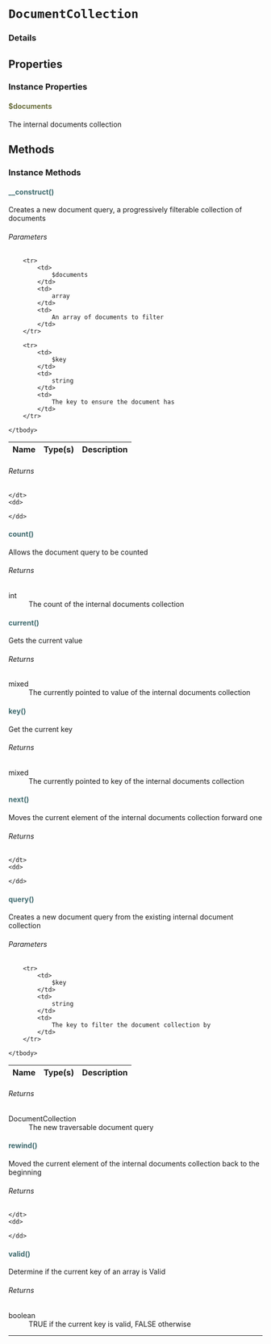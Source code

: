 # `DocumentCollection`



### Details




## Properties


### Instance Properties
#### <span style="color:#6a6e3d;">$documents</span>

The internal documents collection



## Methods


### Instance Methods

#### <span style="color:#3e6a6e;">__construct()</span>

Creates a new document query, a progressively filterable collection of documents

###### Parameters

<table>
	<thead>
		<th>Name</th>
		<th>Type(s)</th>
		<th>Description</th>
	</thead>
	<tbody>
			
		<tr>
			<td>
				$documents
			</td>
			<td>
				array
			</td>
			<td>
				An array of documents to filter
			</td>
		</tr>
					
		<tr>
			<td>
				$key
			</td>
			<td>
				string
			</td>
			<td>
				The key to ensure the document has
			</td>
		</tr>
			
	</tbody>
</table>

###### Returns

<dl>
	<dt>
		
	</dt>
	<dd>
		
	</dd>
</dl>


#### <span style="color:#3e6a6e;">count()</span>

Allows the document query to be counted

###### Returns

<dl>
	<dt>
		int
	</dt>
	<dd>
		The count of the internal documents collection
	</dd>
</dl>


#### <span style="color:#3e6a6e;">current()</span>

Gets the current value

###### Returns

<dl>
	<dt>
		mixed
	</dt>
	<dd>
		The currently pointed to value of the internal documents collection
	</dd>
</dl>


#### <span style="color:#3e6a6e;">key()</span>

Get the current key

###### Returns

<dl>
	<dt>
		mixed
	</dt>
	<dd>
		The currently pointed to key of the internal documents collection
	</dd>
</dl>


#### <span style="color:#3e6a6e;">next()</span>

Moves the current element of the internal documents collection forward one

###### Returns

<dl>
	<dt>
		
	</dt>
	<dd>
		
	</dd>
</dl>


#### <span style="color:#3e6a6e;">query()</span>

Creates a new document query from the existing internal document collection

###### Parameters

<table>
	<thead>
		<th>Name</th>
		<th>Type(s)</th>
		<th>Description</th>
	</thead>
	<tbody>
			
		<tr>
			<td>
				$key
			</td>
			<td>
				string
			</td>
			<td>
				The key to filter the document collection by
			</td>
		</tr>
			
	</tbody>
</table>

###### Returns

<dl>
	<dt>
		DocumentCollection
	</dt>
	<dd>
		The new traversable document query
	</dd>
</dl>


#### <span style="color:#3e6a6e;">rewind()</span>

Moved the current element of the internal documents collection back to the beginning

###### Returns

<dl>
	<dt>
		
	</dt>
	<dd>
		
	</dd>
</dl>


#### <span style="color:#3e6a6e;">valid()</span>

Determine if the current key of an array is Valid

###### Returns

<dl>
	<dt>
		boolean
	</dt>
	<dd>
		TRUE if the current key is valid, FALSE otherwise
	</dd>
</dl>

<hr />


